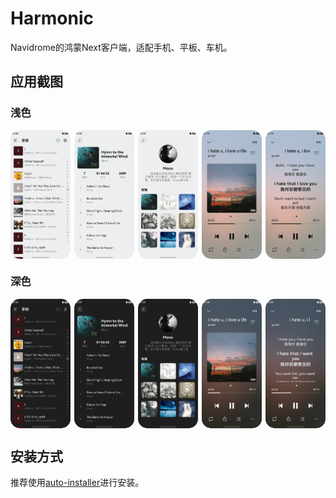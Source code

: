 # Harmonic

Navidrome的鸿蒙Next客户端，适配手机、平板、车机。

## 应用截图

### 浅色

<div style="display: flex; justify-content: space-between;">
  <img src="./assets/light1.png" alt="Image 1" style="width: 19%; border-radius: 15px;">
  <img src="./assets/light2.png" alt="Image 2" style="width: 19%; border-radius: 15px;">
  <img src="./assets/light3.png" alt="Image 3" style="width: 19%; border-radius: 15px;">
  <img src="./assets/light4.png" alt="Image 4" style="width: 19%; border-radius: 15px;">
  <img src="./assets/light5.png" alt="Image 5" style="width: 19%; border-radius: 15px;">
</div>

### 深色

<div style="display: flex; justify-content: space-between;">
  <img src="./assets/dark1.png" alt="Image 1" style="width: 19%; border-radius: 15px;">
  <img src="./assets/dark2.png" alt="Image 2" style="width: 19%; border-radius: 15px;">
  <img src="./assets/dark3.png" alt="Image 3" style="width: 19%; border-radius: 15px;">
  <img src="./assets/dark4.png" alt="Image 4" style="width: 19%; border-radius: 15px;">
  <img src="./assets/dark5.png" alt="Image 5" style="width: 19%; border-radius: 15px;">
</div>

## 安装方式

推荐使用[auto-installer](https://github.com/likuai2010/auto-installer)进行安装。
